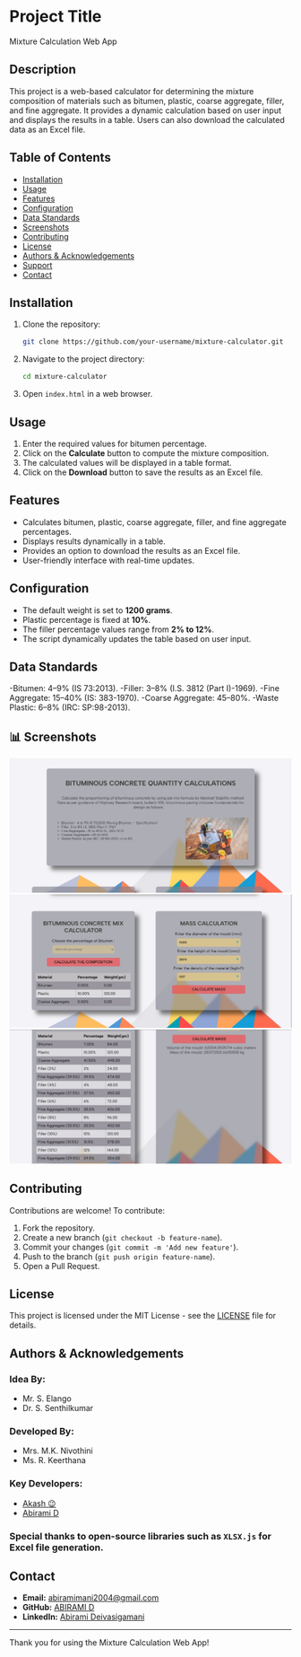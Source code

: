 # Project Title
Mixture Calculation Web App

## Description
This project is a web-based calculator for determining the mixture composition of materials such as bitumen, plastic, coarse aggregate, filler, and fine aggregate. It provides a dynamic calculation based on user input and displays the results in a table. Users can also download the calculated data as an Excel file.

## Table of Contents
- [Installation](#installation)
- [Usage](#usage)
- [Features](#features)
- [Configuration](#configuration)
- [Data Standards](#data-standards)
- [Screenshots](#screenshots)
- [Contributing](#contributing)
- [License](#license)
- [Authors & Acknowledgements](#authors--acknowledgements)
- [Support](#support)
- [Contact](#contact)

## Installation
1. Clone the repository:
   ```sh
   git clone https://github.com/your-username/mixture-calculator.git
   ```
2. Navigate to the project directory:
   ```sh
   cd mixture-calculator
   ```
3. Open `index.html` in a web browser.

## Usage
1. Enter the required values for bitumen percentage.
2. Click on the **Calculate** button to compute the mixture composition.
3. The calculated values will be displayed in a table format.
4. Click on the **Download** button to save the results as an Excel file.

## Features
- Calculates bitumen, plastic, coarse aggregate, filler, and fine aggregate percentages.
- Displays results dynamically in a table.
- Provides an option to download the results as an Excel file.
- User-friendly interface with real-time updates.

## Configuration
- The default weight is set to **1200 grams**.
- Plastic percentage is fixed at **10%**.
- The filler percentage values range from **2% to 12%**.
- The script dynamically updates the table based on user input.

## Data Standards
-Bitumen: 4–9% (IS 73:2013).
-Filler: 3–8% (I.S. 3812 (Part I)-1969).
-Fine Aggregate: 15–40% (IS: 383-1970).
-Coarse Aggregate: 45–80%.
-Waste Plastic: 6–8% (IRC: SP:98-2013).

## 📊 Screenshots
<img src="src/Comp-cal-1.PNG">
<img src="src/Comp-cal-2.PNG">
<img src="src/Comp-cal-3.PNG">

## Contributing
Contributions are welcome! To contribute:
1. Fork the repository.
2. Create a new branch (`git checkout -b feature-name`).
3. Commit your changes (`git commit -m 'Add new feature'`).
4. Push to the branch (`git push origin feature-name`).
5. Open a Pull Request.

## License
This project is licensed under the MIT License - see the [LICENSE](LICENSE) file for details.

## Authors & Acknowledgements
### Idea By:
- Mr. S. Elango
- Dr. S. Senthilkumar
### Developed By:
- Mrs. M.K. Nivothini
- Ms. R. Keerthana
### Key Developers:
- [Akash 😉](https://github.com/Akash-2176)
- [Abirami D](https://github.com/Abiingit)
  
### Special thanks to open-source libraries such as `XLSX.js` for Excel file generation.

## Contact
- **Email:** abiramimani2004@gmail.com
- **GitHub:** [ABIRAMI D](https://github.com/Abiingit)
- **LinkedIn:** [Abirami Deivasigamani](http://www.linkedin.com/in/abirami-deivasigamani2004)

---
Thank you for using the Mixture Calculation Web App!

